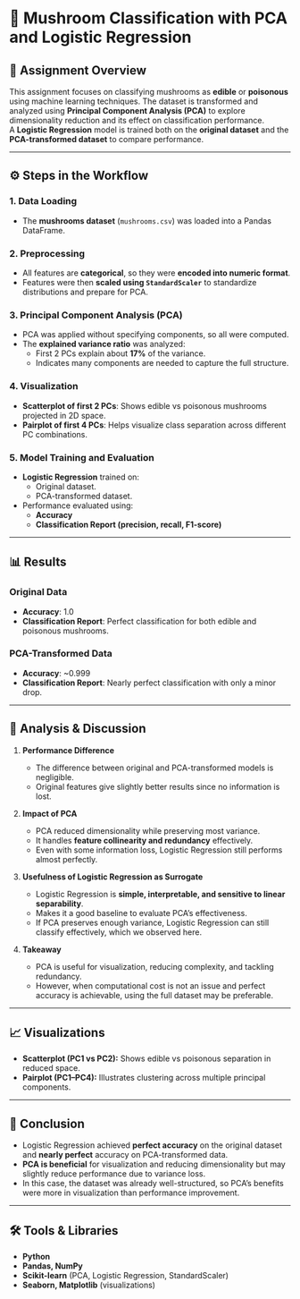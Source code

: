 # 🍄 Mushroom Classification with PCA and Logistic Regression

## 📌 Assignment Overview
This assignment focuses on classifying mushrooms as **edible** or **poisonous** using machine learning techniques. The dataset is transformed and analyzed using **Principal Component Analysis (PCA)** to explore dimensionality reduction and its effect on classification performance.  
A **Logistic Regression** model is trained both on the **original dataset** and the **PCA-transformed dataset** to compare performance.

---

## ⚙️ Steps in the Workflow

### 1. Data Loading
- The **mushrooms dataset** (`mushrooms.csv`) was loaded into a Pandas DataFrame.

### 2. Preprocessing
- All features are **categorical**, so they were **encoded into numeric format**.
- Features were then **scaled using `StandardScaler`** to standardize distributions and prepare for PCA.

### 3. Principal Component Analysis (PCA)
- PCA was applied without specifying components, so all were computed.
- The **explained variance ratio** was analyzed:
  - First 2 PCs explain about **17%** of the variance.
  - Indicates many components are needed to capture the full structure.

### 4. Visualization
- **Scatterplot of first 2 PCs**: Shows edible vs poisonous mushrooms projected in 2D space.
- **Pairplot of first 4 PCs**: Helps visualize class separation across different PC combinations.

### 5. Model Training and Evaluation
- **Logistic Regression** trained on:
  - Original dataset.
  - PCA-transformed dataset.
- Performance evaluated using:
  - **Accuracy**
  - **Classification Report (precision, recall, F1-score)**

---

## 📊 Results

### Original Data
- **Accuracy**: 1.0  
- **Classification Report**: Perfect classification for both edible and poisonous mushrooms.

### PCA-Transformed Data
- **Accuracy**: ~0.999  
- **Classification Report**: Nearly perfect classification with only a minor drop.

---

## 🔎 Analysis & Discussion

1. **Performance Difference**  
   - The difference between original and PCA-transformed models is negligible.  
   - Original features give slightly better results since no information is lost.

2. **Impact of PCA**  
   - PCA reduced dimensionality while preserving most variance.  
   - It handles **feature collinearity and redundancy** effectively.  
   - Even with some information loss, Logistic Regression still performs almost perfectly.

3. **Usefulness of Logistic Regression as Surrogate**  
   - Logistic Regression is **simple, interpretable, and sensitive to linear separability**.  
   - Makes it a good baseline to evaluate PCA’s effectiveness.  
   - If PCA preserves enough variance, Logistic Regression can still classify effectively, which we observed here.

4. **Takeaway**  
   - PCA is useful for visualization, reducing complexity, and tackling redundancy.  
   - However, when computational cost is not an issue and perfect accuracy is achievable, using the full dataset may be preferable.

---

## 📈 Visualizations

- **Scatterplot (PC1 vs PC2):** Shows edible vs poisonous separation in reduced space.  
- **Pairplot (PC1–PC4):** Illustrates clustering across multiple principal components.  

---

## 🚀 Conclusion
- Logistic Regression achieved **perfect accuracy** on the original dataset and **nearly perfect** accuracy on PCA-transformed data.  
- **PCA is beneficial** for visualization and reducing dimensionality but may slightly reduce performance due to variance loss.  
- In this case, the dataset was already well-structured, so PCA’s benefits were more in visualization than performance improvement.

---

## 🛠️ Tools & Libraries
- **Python**
- **Pandas, NumPy**
- **Scikit-learn** (PCA, Logistic Regression, StandardScaler)
- **Seaborn, Matplotlib** (visualizations)
